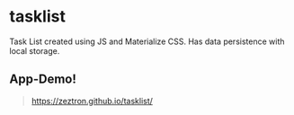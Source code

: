 # tasklist
Task List created using JS and Materialize CSS. Has data persistence with local storage.

## App-Demo!
> https://zeztron.github.io/tasklist/

